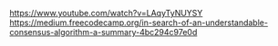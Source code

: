 https://www.youtube.com/watch?v=LAqyTyNUYSY
https://medium.freecodecamp.org/in-search-of-an-understandable-consensus-algorithm-a-summary-4bc294c97e0d
